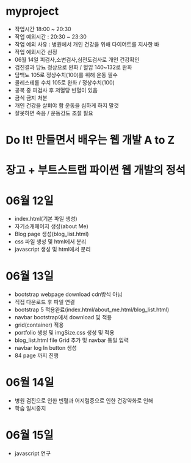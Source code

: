 # myproject
- 작업시간 18:00 ~ 20:30
- 작업 예외시간 : 20:30 ~ 23:30
- 작업 예외 사유 : 병원에서 개인 건강을 위해 다이어트를 지사한 바
- 작업 예외시간 선정
- 06월 14일 피검사,소변검사,심전도검사로 개인 건강확인
- 검진결과 당뇨 정상으로 완화 / 혈압 140~132로 완화
- 담백뇨 105로 정상수치(100)를 위해 운동 필수
- 콜레스테롤 수치 105로 완화 / 정상수치(100)
- 공복 중 피검사 후 저혈당 빈혈이 있음
- 금식 금지 처분
- 개인 건강을 살펴야 함 운동을 심하게 하지 말것
- 잘못하면 죽음 / 운동강도 조절 필요


# Do It! 만들면서 배우는 웹 개발 A to Z
# 장고 + 부트스트랩 파이썬 웹 개발의 정석

# 06월 12일
- index.html(기본 파일 생성)
- 자기소개페이지 생성(about Me)
- Blog page 생성(blog_list.html)
- css 파일 생성 및 html에서 분리
- javascript 생성 및 html에서 분리

# 06월 13일
- bootstrap webpage download cdn방식 아님
- 직접 다운로드 후 파일 연결
- bootstrap 5 적용완료(index.html/about_me.html/blog_list.html)
- navbar bootstrap에서 download 및 적용
- grid(container) 적용
- portfolio 생성 및 imgSize.css 생성 및 적용
- blog_list.html file Grid 추가 및 navbar 통일 입력
- navbar log In button 생성
- 84 page 까지 진행

# 06월 14일
- 병원 검진으로 인한 빈혈과 어지럼증으로 인한 건강약화로 인해
- 학습 일시중지

# 06월 15일
- javascript 연구